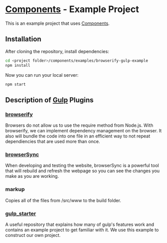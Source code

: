 # [Components](http://vanheemstrasystems.github.io/components/) - Example Project

This is an example project that uses [Components](http://vanheemstrasystems.github.io/components/).

## Installation

After cloning the repository, install dependencies:
```sh
cd <project folder>/components/examples/browserify-gulp-example
npm install
```

Now you can run your local server:
```sh
npm start
```
## Description of [Gulp](https://github.com/gulpjs/gulp) Plugins

### [browserify](https://github.com/substack/node-browserify)

Browsers do not allow us to use the require method from Node.js. With browserify, we can implement dependency management on the browser. It also will bundle the code into one file in an efficient way to not repeat dependiencies that are used more than once.

### [browserSync](http://www.browsersync.io/)

When developing and testing the website, browserSync is a powerful tool that will rebuild and refresh the webpage so you can see the changes you make as you are working.

### markup

Copies all of the files from /src/www to the build folder.

### [gulp_starter](https://github.com/greypants/gulp-starter)

A useful repository that explains how many of gulp's features work and contains an example project to get familiar with it. We use this example to construct our own project.
